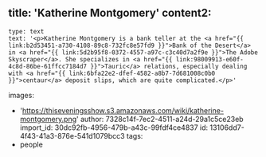 title: 'Katherine Montgomery'
content2:
  -
    type: text
    text: '<p>Katherine Montgomery is a bank teller at the <a href="{{ link:b2d53451-a730-4108-89c8-732fc8e57fd9 }}">Bank of the Desert</a> in <a href="{{ link:5d2b95f8-0372-4557-a97c-c3c40d7a2f9e }}">The Adobe Skyscraper</a>. She specializes in <a href="{{ link:98009913-e60f-4c8d-86be-61ffcc7184d7 }}">Tauric</a> relations, especially dealing with <a href="{{ link:6bfa22e2-dfef-4582-a8b7-7d681008c0b0 }}">centaur</a> deposit slips, which are quite complicated.</p>'
images:
  - 'https://thiseveningsshow.s3.amazonaws.com/wiki/katherine-montgomery.png'
author: 7328c14f-7ec2-4511-a24d-29a1c5ce23eb
import_id: 30dc92fb-4956-479b-a43c-99fdf4ce4837
id: 13106dd7-4f43-41a3-876e-541d1079bcc3
tags:
  - people
